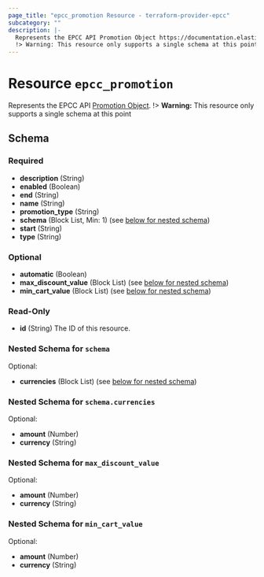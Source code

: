 ```yaml
---
page_title: "epcc_promotion Resource - terraform-provider-epcc"
subcategory: ""
description: |-
  Represents the EPCC API Promotion Object https://documentation.elasticpath.com/commerce-cloud/docs/api/carts-and-checkout/promotions/index.html#the-promotion-object.
  !> Warning: This resource only supports a single schema at this point
---
```


# Resource `epcc_promotion`

Represents the EPCC API [Promotion Object](https://documentation.elasticpath.com/commerce-cloud/docs/api/carts-and-checkout/promotions/index.html#the-promotion-object).
!> **Warning:** This resource only supports a single schema at this point



<!-- schema generated by tfplugindocs -->
## Schema

### Required

- **description** (String)
- **enabled** (Boolean)
- **end** (String)
- **name** (String)
- **promotion_type** (String)
- **schema** (Block List, Min: 1) (see [below for nested schema](#nestedblock--schema))
- **start** (String)
- **type** (String)

### Optional

- **automatic** (Boolean)
- **max_discount_value** (Block List) (see [below for nested schema](#nestedblock--max_discount_value))
- **min_cart_value** (Block List) (see [below for nested schema](#nestedblock--min_cart_value))

### Read-Only

- **id** (String) The ID of this resource.

<a id="nestedblock--schema"></a>
### Nested Schema for `schema`

Optional:

- **currencies** (Block List) (see [below for nested schema](#nestedblock--schema--currencies))

<a id="nestedblock--schema--currencies"></a>
### Nested Schema for `schema.currencies`

Optional:

- **amount** (Number)
- **currency** (String)



<a id="nestedblock--max_discount_value"></a>
### Nested Schema for `max_discount_value`

Optional:

- **amount** (Number)
- **currency** (String)


<a id="nestedblock--min_cart_value"></a>
### Nested Schema for `min_cart_value`

Optional:

- **amount** (Number)
- **currency** (String)

